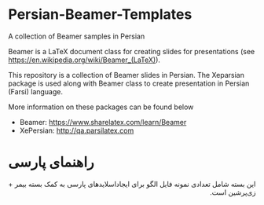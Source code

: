 # Persian-Beamer-Templates
A collection of Beamer samples in Persian

Beamer is a LaTeX document class for creating slides for presentations (see https://en.wikipedia.org/wiki/Beamer_(LaTeX)).

This repository is a collection of Beamer slides in Persian. The Xeparsian package is used along with Beamer class to create presentation in Persian (Farsi) language.

More information on these packages can be found below
* Beamer: https://www.sharelatex.com/learn/Beamer
* XePersian: http://qa.parsilatex.com

# راهنمای پارسی

<p dir='rtl' align='right'>
این بسته شامل تعدادی نمونه فایل الگو برای ایجاداسلایدهای پارسی به کمک بسته بیمر + زی‌پرشین است.
</p>
